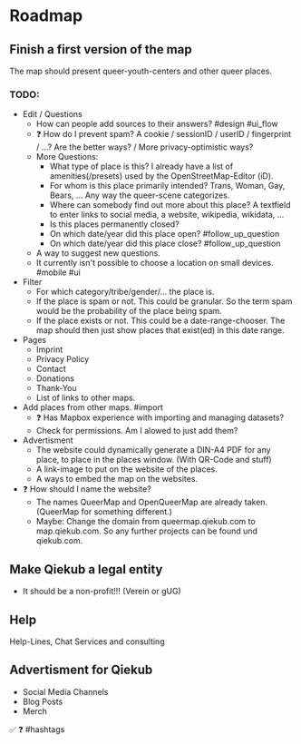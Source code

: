 # Roadmap

## Finish a first version of the map
The map should present queer-youth-centers and other queer places.

### TODO:
- Edit / Questions
	- How can people add sources to their answers? #design #ui_flow
	- ❓ How do I prevent spam?
		A cookie / sessionID / userID / fingerprint / ...?
		Are the better ways? / More privacy-optimistic ways?
	- More Questions:
		- What type of place is this?
			I already have a list of amenities(/presets) used by the OpenStreetMap-Editor (iD).
		- For whom is this place primarily intended?
			Trans, Woman, Gay, Bears, ... Any way the queer-scene categorizes.
		- Where can somebody find out more about this place?
			A textfield to enter links to social media, a website, wikipedia, wikidata, ...
		- Is this places permanently closed?
		- On which date/year did this place open? #follow_up_question
		- On which date/year did this place close? #follow_up_question
	- A way to suggest new questions.
	- It currently isn't possible to choose a location on small devices. #mobile #ui
- Filter
	- For which category/tribe/gender/... the place is.
	- If the place is spam or not.
		This could be granular. So the term spam would be the probability of the place being spam.
	- If the place exists or not.
		This could be a date-range-chooser. The map should then just show places that exist(ed) in this date range.
- Pages
	- Imprint
	- Privacy Policy
	- Contact
	- Donations
	- Thank-You
	- List of links to other maps.
- Add places from other maps. #import
	- ❓ Has Mapbox experience with importing and managing datasets?
	- Check for permissions. Am I alowed to just add them?
- Advertisment
	- The website could dynamically generate a DIN-A4 PDF for any place, to place in the places window. (With QR-Code and stuff)
	- A link-image to put on the website of the places.
	- A ways to embed the map on the websites.
- ❓ How should I name the website?
	- The names QueerMap and OpenQueerMap are already taken. (QueerMap for something different.)
	- Maybe: Change the domain from queermap.qiekub.com to map.qiekub.com. So any further projects can be found und qiekub.com.

## Make Qiekub a legal entity
- It should be a non-profit!!! (Verein or gUG)

## Help
Help-Lines, Chat Services and consulting

## Advertisment for Qiekub
- Social Media Channels
- Blog Posts
- Merch




✅ ❓ #hashtags


